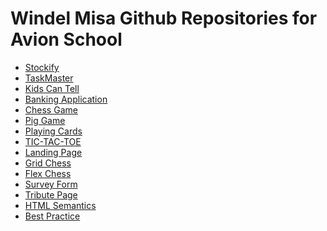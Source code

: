 <h1>Windel Misa Github Repositories for Avion School</h1>

<ul>
  <li><a href="https://github.com/desoto13/rails-base-project">Stockify</a></li>
  <li><a href="https://github.com/desoto13/journal_app">TaskMaster</a></li>
  <li><a href="https://github.com/desoto13/batch6-activities/tree/main/KidsCanTell">Kids Can Tell</a></li>
  <li><a href="https://github.com/desoto13/batch6-activities/tree/main/BankApp">Banking Application</a></li>
  <li><a href="https://github.com/desoto13/batch6-activities/tree/main/ChessGame">Chess Game</a></li>
  <li><a href="https://github.com/desoto13/batch6-activities/tree/main/PigGame">Pig Game</a></li>
  <li><a href="https://github.com/desoto13/batch6-activities/tree/main/PlayingCards">Playing Cards</a></li>
  <li><a href="https://github.com/desoto13/batch6-activities/tree/main/TicTacToe">TIC-TAC-TOE</a></li>
  <li><a href="https://github.com/desoto13/batch6-activities/tree/main/LandingPage">Landing Page</a></li>
  <li><a href="https://github.com/desoto13/batch6-activities/tree/main/GridChess">Grid Chess</a></li>
  <li><a href="https://github.com/desoto13/batch6-activities/tree/main/FlexChess">Flex Chess</a></li>
  <li><a href="https://github.com/desoto13/batch6-activities/tree/main/SurveyForm">Survey Form</a></li>
  <li><a href="https://github.com/desoto13/batch6-activities/tree/main/TributePage">Tribute Page</a></li>
  <li><a href="https://github.com/desoto13/batch6-activities/tree/main/HTMLSemantics">HTML Semantics</a></li>
  <li><a href="https://github.com/desoto13/batch6-activities/tree/main/BestPractice">Best Practice</a></li>
</ul>

